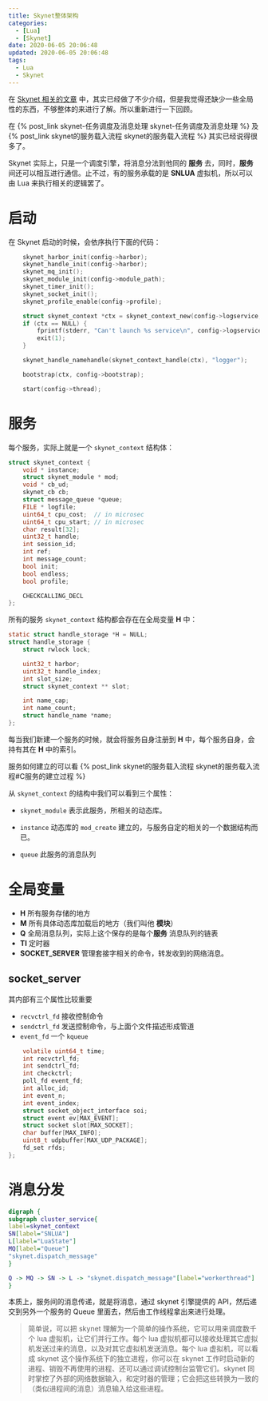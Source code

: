 ```yaml
---
title: Skynet整体架构
categories:
  - [Lua]
  - [Skynet]
date: 2020-06-05 20:06:48
updated: 2020-06-05 20:06:48
tags:
  - Lua
  - Skynet
---
```


在 [Skynet 相关的文章](https://gowa.club/tags/Skynet/) 中，其实已经做了不少介绍，但是我觉得还缺少一些全局性的东西，不够整体的来进行了解。所以重新进行一下回顾。

<!--more-->

在 {% post_link skynet-任务调度及消息处理 skynet-任务调度及消息处理 %} 及 {% post_link skynet的服务载入流程 skynet的服务载入流程 %} 其实已经说得很多了。

Skynet 实际上，只是一个调度引擎，将消息分法到他同的 **服务** 去，同时，**服务** 间还可以相互进行通信。止不过，有的服务承载的是 **SNLUA** 虚拟机，所以可以由 Lua 来执行相关的逻辑罢了。

# 启动

在 Skynet 启动的时候，会依序执行下面的代码：

```c
	skynet_harbor_init(config->harbor);
	skynet_handle_init(config->harbor);
	skynet_mq_init();
	skynet_module_init(config->module_path);
	skynet_timer_init();
	skynet_socket_init();
	skynet_profile_enable(config->profile);

	struct skynet_context *ctx = skynet_context_new(config->logservice, config->logger);
	if (ctx == NULL) {
		fprintf(stderr, "Can't launch %s service\n", config->logservice);
		exit(1);
	}

	skynet_handle_namehandle(skynet_context_handle(ctx), "logger");

	bootstrap(ctx, config->bootstrap);

	start(config->thread);
```

# 服务

每个服务，实际上就是一个 `skynet_context` 结构体：

```c
struct skynet_context {
	void * instance;
	struct skynet_module * mod;
	void * cb_ud;
	skynet_cb cb;
	struct message_queue *queue;
	FILE * logfile;
	uint64_t cpu_cost;	// in microsec
	uint64_t cpu_start;	// in microsec
	char result[32];
	uint32_t handle;
	int session_id;
	int ref;
	int message_count;
	bool init;
	bool endless;
	bool profile;

	CHECKCALLING_DECL
};
```

所有的服务 `skynet_context` 结构都会存在在全局变量 **H** 中：

```c
static struct handle_storage *H = NULL;
struct handle_storage {
	struct rwlock lock;

	uint32_t harbor;
	uint32_t handle_index;
	int slot_size;
	struct skynet_context ** slot;

	int name_cap;
	int name_count;
	struct handle_name *name;
};
```

每当我们新建一个服务的时候，就会将服务自身注册到 **H** 中，每个服务自身，会持有其在 **H** 中的索引。

服务如何建立的可以看 {% post_link skynet的服务载入流程 skynet的服务载入流程#C服务的建立过程  %}

从 `skynet_context` 的结构中我们可以看到三个属性：

- `skynet_module` 表示此服务，所相关的动态库。

- `instance` 动态库的 `mod_create` 建立的，与服务自定的相关的一个数据结构而已。
- `queue` 此服务的消息队列

# 全局变量

- **H** 所有服务存储的地方
- **M** 所有具体动态库加载后的地方（我们叫他 **模块**）
- **Q** 全局消息队列，实际上这个保存的是每个**服务** 消息队列的链表
- **TI** 定时器
- **SOCKET_SERVER** 管理套接字相关的命令，转发收到的网络消息。

## socket_server

其内部有三个属性比较重要

- `recvctrl_fd` 接收控制命令
- `sendctrl_fd` 发送控制命令，与上面个文件描述形成管道
- `event_fd` 一个 `kqueue`

```c
	volatile uint64_t time;
	int recvctrl_fd;
	int sendctrl_fd;
	int checkctrl;
	poll_fd event_fd;
	int alloc_id;
	int event_n;
	int event_index;
	struct socket_object_interface soi;
	struct event ev[MAX_EVENT];
	struct socket slot[MAX_SOCKET];
	char buffer[MAX_INFO];
	uint8_t udpbuffer[MAX_UDP_PACKAGE];
	fd_set rfds;
};
```

# 消息分发

```dot
digraph {
subgraph cluster_service{
label=skynet_context
SN[label="SNLUA"]
L[label="LuaState"]
MQ[label="Queue"]
"skynet.dispatch_message"
}

Q -> MQ -> SN -> L -> "skynet.dispatch_message"[label="workerthread"]
}
```

本质上，服务间的消息传递，就是将消息，通过 skynet 引擎提供的 API，然后递交到另外一个服务的 Queue 里面去，然后由工作线程拿出来进行处理。

> 简单说，可以把 skynet 理解为一个简单的操作系统，它可以用来调度数千个 lua 虚拟机，让它们并行工作。每个 lua 虚拟机都可以接收处理其它虚拟机发送过来的消息，以及对其它虚拟机发送消息。每个 lua 虚拟机，可以看成 skynet 这个操作系统下的独立进程，你可以在 skynet 工作时启动新的进程、销毁不再使用的进程、还可以通过调试控制台监管它们。skynet 同时掌控了外部的网络数据输入，和定时器的管理；它会把这些转换为一致的（类似进程间的消息）消息输入给这些进程。
